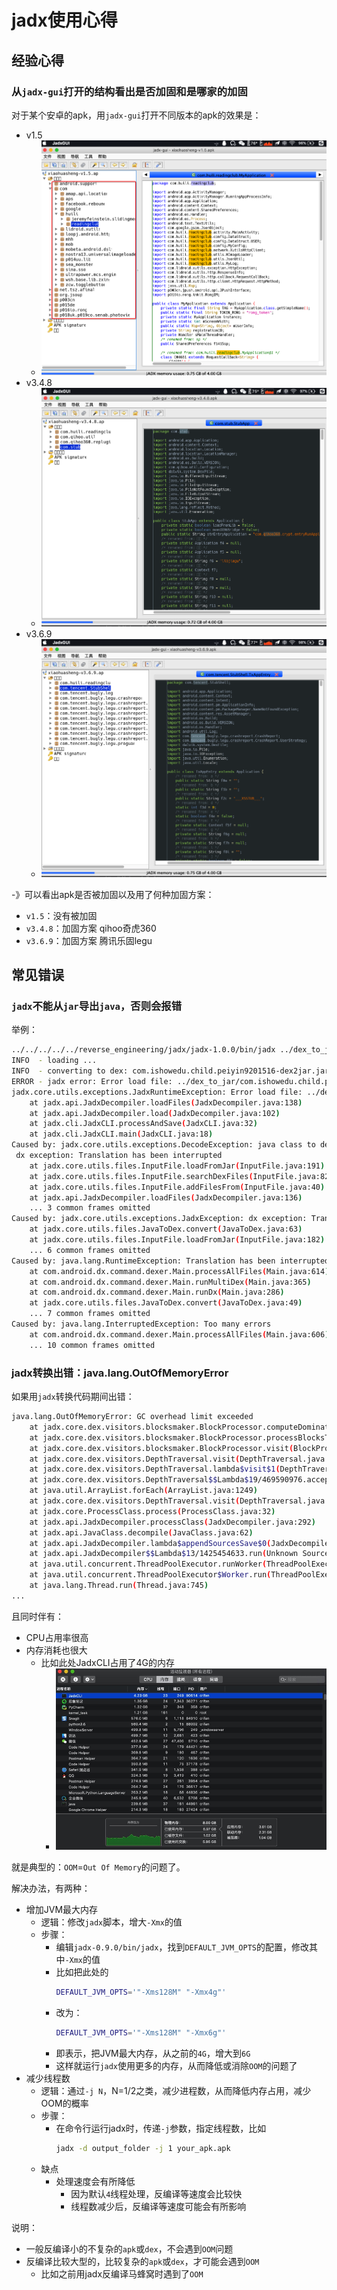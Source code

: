 # jadx使用心得

## 经验心得

### 从`jadx-gui`打开的结构看出是否加固和是哪家的加固

对于某个安卓的apk，用`jadx-gui`打开不同版本的apk的效果是：

* v1.5
  * ![jadx_gui_open_jar_effect_1_5](../assets/img/jadx_gui_open_jar_effect_1_5.png)
* v3.4.8
  * ![jadx_gui_open_jar_effect_3_4_8](../assets/img/jadx_gui_open_jar_effect_3_4_8.png)
* v3.6.9
  * ![jadx_gui_open_jar_effect_3_6_9](../assets/img/jadx_gui_open_jar_effect_3_6_9.png)

-》可以看出apk是否被加固以及用了何种加固方案：

* `v1.5`：没有被加固
* `v3.4.8`：加固方案 qihoo奇虎360
* `v3.6.9`：加固方案 腾讯乐固legu

## 常见错误

### `jadx`不能从`jar`导出`java`，否则会报错

举例：

```bash
../../../../../reverse_engineering/jadx/jadx-1.0.0/bin/jadx ../dex_to_jar/com.ishowedu.child.peiyin9201516-dex2jar.jar -d .
INFO  - loading ...
INFO  - converting to dex: com.ishowedu.child.peiyin9201516-dex2jar.jar ...
ERROR - jadx error: Error load file: ../dex_to_jar/com.ishowedu.child.peiyin9201516-dex2jar.jar
jadx.core.utils.exceptions.JadxRuntimeException: Error load file: ../dex_to_jar/com.ishowedu.child.peiyin9201516-dex2jar.jar
    at jadx.api.JadxDecompiler.loadFiles(JadxDecompiler.java:138)
    at jadx.api.JadxDecompiler.load(JadxDecompiler.java:102)
    at jadx.cli.JadxCLI.processAndSave(JadxCLI.java:32)
    at jadx.cli.JadxCLI.main(JadxCLI.java:18)
Caused by: jadx.core.utils.exceptions.DecodeException: java class to dex conversion error:
 dx exception: Translation has been interrupted
    at jadx.core.utils.files.InputFile.loadFromJar(InputFile.java:191)
    at jadx.core.utils.files.InputFile.searchDexFiles(InputFile.java:82)
    at jadx.core.utils.files.InputFile.addFilesFrom(InputFile.java:40)
    at jadx.api.JadxDecompiler.loadFiles(JadxDecompiler.java:136)
    ... 3 common frames omitted
Caused by: jadx.core.utils.exceptions.JadxException: dx exception: Translation has been interrupted
    at jadx.core.utils.files.JavaToDex.convert(JavaToDex.java:63)
    at jadx.core.utils.files.InputFile.loadFromJar(InputFile.java:182)
    ... 6 common frames omitted
Caused by: java.lang.RuntimeException: Translation has been interrupted
    at com.android.dx.command.dexer.Main.processAllFiles(Main.java:614)
    at com.android.dx.command.dexer.Main.runMultiDex(Main.java:365)
    at com.android.dx.command.dexer.Main.runDx(Main.java:286)
    at jadx.core.utils.files.JavaToDex.convert(JavaToDex.java:49)
    ... 7 common frames omitted
Caused by: java.lang.InterruptedException: Too many errors
    at com.android.dx.command.dexer.Main.processAllFiles(Main.java:606)
    ... 10 common frames omitted
```

### jadx转换出错：java.lang.OutOfMemoryError

如果用`jadx`转换代码期间出错：

```bash
java.lang.OutOfMemoryError: GC overhead limit exceeded
    at jadx.core.dex.visitors.blocksmaker.BlockProcessor.computeDominators(BlockProcessor.java:189)
    at jadx.core.dex.visitors.blocksmaker.BlockProcessor.processBlocksTree(BlockProcessor.java:52)
    at jadx.core.dex.visitors.blocksmaker.BlockProcessor.visit(BlockProcessor.java:42)
    at jadx.core.dex.visitors.DepthTraversal.visit(DepthTraversal.java:27)
    at jadx.core.dex.visitors.DepthTraversal.lambda$visit$1(DepthTraversal.java:14)
    at jadx.core.dex.visitors.DepthTraversal$$Lambda$19/469590976.accept(Unknown Source)
    at java.util.ArrayList.forEach(ArrayList.java:1249)
    at jadx.core.dex.visitors.DepthTraversal.visit(DepthTraversal.java:14)
    at jadx.core.ProcessClass.process(ProcessClass.java:32)
    at jadx.api.JadxDecompiler.processClass(JadxDecompiler.java:292)
    at jadx.api.JavaClass.decompile(JavaClass.java:62)
    at jadx.api.JadxDecompiler.lambda$appendSourcesSave$0(JadxDecompiler.java:200)
    at jadx.api.JadxDecompiler$$Lambda$13/1425454633.run(Unknown Source)
    at java.util.concurrent.ThreadPoolExecutor.runWorker(ThreadPoolExecutor.java:1142)
    at java.util.concurrent.ThreadPoolExecutor$Worker.run(ThreadPoolExecutor.java:617)
    at java.lang.Thread.run(Thread.java:745)
...
```

且同时伴有：

* CPU占用率很高
* 内存消耗也很大
  * 比如此处JadxCLI占用了4G的内存
    * ![jadx_memory_4g](../assets/img/jadx_memory_4g.jpg)

就是典型的：`OOM`=`Out Of Memory`的问题了。

解决办法，有两种：

* 增加JVM最大内存
  * 逻辑：修改`jadx`脚本，增大`-Xmx`的值
  * 步骤：
    * 编辑`jadx-0.9.0/bin/jadx`，找到`DEFAULT_JVM_OPTS`的配置，修改其中`-Xmx`的值
    * 比如把此处的
      ```bash
      DEFAULT_JVM_OPTS='"-Xms128M" "-Xmx4g"'
      ```
    * 改为：
      ```bash
      DEFAULT_JVM_OPTS='"-Xms128M" "-Xmx6g"'
      ```
    * 即表示，把JVM最大内存，从之前的`4G`，增大到`6G`
    * 这样就运行`jadx`使用更多的内存，从而降低或消除`OOM`的问题了
* 减少线程数
  * 逻辑：通过`-j N`，N=1/2之类，减少进程数，从而降低内存占用，减少OOM的概率
  * 步骤：
    * 在命令行运行jadx时，传递`-j`参数，指定线程数，比如
      ```bash
      jadx -d output_folder -j 1 your_apk.apk
      ```
  * 缺点
    * 处理速度会有所降低
      * 因为默认`4`线程处理，反编译等速度会比较快
      * 线程数减少后，反编译等速度可能会有所影响

说明：

* 一般反编译小的不复杂的`apk`或`dex`，不会遇到`OOM`问题
* 反编译比较大型的，比较复杂的`apk`或`dex`，才可能会遇到`OOM`
  * 比如之前用jadx反编译马蜂窝时遇到了`OOM`
